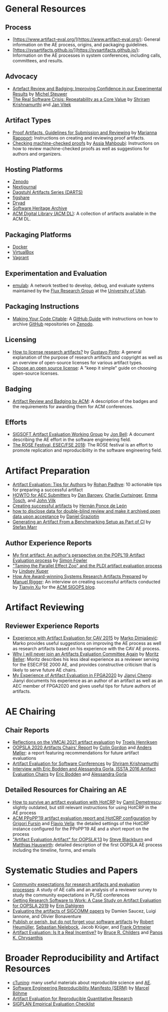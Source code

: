 # General Resources

## Process

* [https://www.artifact-eval.org/](https://www.artifact-eval.org/): General information on the AE process, origins, and packaging guidelines.
* [https://sysartifacts.github.io/](https://sysartifacts.github.io/): Information on the AE processes in system conferences, including calls, committees, and results.

## Advocacy
* [Artefact Review and Badging: Improving Confidence in our Experimental Results](https://acm-fca.org/2018/11/14/artefactreview/) by [Michel Steuwer](https://michel.steuwer.info/)
* [The Real Software Crisis: Repeatability as a Core Value](https://dl.acm.org/doi/10.1145/2658987) by [Shriram Krishnamurthi](https://cs.brown.edu/~sk/) and [Jan Vitek](http://janvitek.org/)

## Artifact Types

* [Proof Artifacts. Guidelines for Submission and Reviewing](https://proofartifacts.github.io/guidelines/) by [Marianna Rapoport](https://mrapoport.com/): Instructions on creating and reviewing proof artifacts.
* [Checking machine-checked proofs](https://project.inria.fr/coqexchange/checking-machine-checked-proofs/) by [Assia Mahboubi](http://people.rennes.inria.fr/Assia.Mahboubi/): Instructions on how to review machine-checked proofs as well as suggestions for authors and organizers.

## Hosting Platforms

* [Zenodo](https://zenodo.org/)
* [Nextjournal](https://nextjournal.com/)
* [Dagstuhl Artifacts Series (DARTS)](https://www.dagstuhl.de/publikationen/darts/)
* [figshare](https://figshare.com/)
* [Dryad](https://datadryad.org/stash)
* [Software Heritage Archive](https://archive.softwareheritage.org/)
* [ACM Digital Library (ACM DL)](https://dl.acm.org/artifacts/software): A collection of artifacts available in the ACM DL.


## Packaging Platforms

* [Docker](https://www.docker.com/)
* [VirtualBox](https://www.virtualbox.org/)
* [Vagrant](https://www.vagrantup.com/)

## Experimentation and Evaluation

* [emulab](https://www.emulab.net/): A network testbed to develop, debug, and evaluate systems maintained by the [Flux Research Group](http://www.flux.utah.edu/) at the [University of Utah](https://www.utah.edu/).

## Packaging Instructions

* [Making Your Code Citable](https://guides.github.com/activities/citable-code/): A [GitHub Guide](https://guides.github.com/) with instructions on how to archive [GitHub](https://github.com/) repositories on [Zenodo](https://zenodo.org/).

## Licensing
* [How to license research artifacts?](https://gustavopinto.medium.com/how-to-license-research-artifacts-2ebec048fc87) by [Gustavo Pinto](https://gustavopinto.org/): A general explanation of the purpose of research artifacts and copyright as well as an overview of open-source licenses for various artifact types.
* [Choose an open source license](https://choosealicense.com/): A "keep it simple" guide on choosing open-source licenses.

## Badging

* [Artifact Review and Badging by ACM](https://www.acm.org/publications/policies/artifact-review-and-badging-current): A description of the badges and the requirements for awarding them for ACM conferences.

## Efforts

* [SIGSOFT Artifact Evaluation Working Group](https://github.com/acmsigsoft/artifact-evaluation) by [Jon Bell](https://www.jonbell.net/): A document describing the AE effort in the software engineering field.
* [The ROSE Festival, ESEC/FSE 2018](https://github.com/researchart/rose-fse18/blob/master/cfp.md): The ROSE festival is an effort to promote replication and reproducibility in the software engineering field.

# Artifact Preparation

* [Artifact Evaluation: Tips for Authors](https://blog.padhye.org/Artifact-Evaluation-Tips-for-Authors/) by [Rohan Padhye](https://rohan.padhye.org/): 10 actionable tips for preparing a successful artifact
* [HOWTO for AEC Submitters](https://docs.google.com/document/d/1pqzPtLVIvwLwJsZwCb2r7yzWMaifudHe1Xvn42T4CcA/edit) by [Dan Barowy](http://www.cs.williams.edu/~dbarowy/), [Charlie Curtsinger](https://curtsinger.cs.grinnell.edu/), [Emma Tosch](https://blog.emmatosch.com/bio.html), and [John Vilk](https://jvilk.com/)
* [Creating successful artifacts](https://hernanponcedeleon.github.io/articles/artifacts.html) by [Hernán Ponce de León](https://hernanponcedeleon.github.io/)
* [how to disclose data for double-blind review and make it archived open data upon acceptance](https://ineed.coffee/post/how-to-disclose-data-for-double-blind-review-and-make-it-archived-open-data-upon-acceptance.html) by [Daniel Graziotin](https://ineed.coffee/)
* [Generating an Artifact From a Benchmarking Setup as Part of CI](https://www.stefan-marr.de/2019/05/artifacts-from-ci/) by [Stefan Marr](https://www.stefan-marr.de/)

## Author Experience Reports
* [My first artifact: An author's perspective on the POPL'19 Artifact Evaluation process](http://www.simonjf.com/2018/12/14/popl19-aec.html) by [Simon Fowler](http://www.simonjf.com/)
* ["Taming the Parallel Effect Zoo" and the PLDI artifact evaluation process](http://composition.al/blog/2014/03/31/taming-the-parallel-effect-zoo-and-the-pldi-artifact-evaluation-process/) by [Lindsey Kuper](https://users.soe.ucsc.edu/~lkuper/) 
* [How Are Award-winning Systems Research Artifacts Prepared](https://www.sigops.org/2021/how-are-award-winning-systems-research-artifacts-prepared-part-1/) by [Manuel Rigger](https://www.manuelrigger.at/): An interview on creating successful artifacts conducted by [Tianyin Xu](https://tianyin.github.io/) for the [ACM SIGOPS blog](https://www.sigops.org/blog/).

# Artifact Reviewing

## Reviewer Experience Reports

* [Experience with Artifact Evaluation for CAV 2015](https://dimjasevic.net/marko/2015/05/23/experience-with-artifact-evaluation/index.html) by [Marko Dimjašević](https://dimjasevic.net/marko/): Marko provides useful suggestions on improving the AE process as well as research artifacts based on his experience with the CAV AE process.
* [Why I will never join an Artifacts Evaluation Committee Again](https://inventitech.com/blog/why-i-will-never-review-artifacts-again/) by [Moritz Beller](https://inventitech.com/): Moritz describes his less ideal experience as a reviewer serving for the ESEC/FSE 2000 AE, and provides constructive criticism that is likely to serve future AE chairs.
* [My Experience of Artifact Evaluation in FPGA2020](https://j7cheng.wordpress.com/2020/07/08/my-experience-of-artifacts-evaluation-in-fpga2020/) by [Jianyi Cheng](https://j7cheng.wordpress.com/): Jianyi documents his experience as an author of an artifact as well as an AEC member of FPGA2020 and gives useful tips for future authors of artifacts.

# AE Chairing

## Chair Reports

* [Reflections on the VMCAI 2021 artifact evaluation](https://sigkill.dk/blog/2020-12-21-vmcai-artifact-evaluation.html) by [Troels Henriksen](https://sigkill.dk/)
* [OOPSLA 2020 Artifacts Chairs' Report](https://2020.splashcon.org/track/splash-2020-Artifacts#Chairs-Report) by [Colin Gordon](https://www.cs.drexel.edu/~csgordon/) and [Anders Møller](https://www.cs.au.dk/~amoeller/): a report featuring recommendations for future artifact evaluations
* [Artifact Evaluation for Software Conferences](https://cs.brown.edu/~sk/Memos/Conference-Artifact-Evaluation/esec-fse-2011.html) by [Shriram Krishnamurthi](https://cs.brown.edu/~sk/)
* [Interview with Eric Bodden and Alessandra Gorla, ISSTA 2016 Artifact Evaluation Chairs](https://issta2016.cispa.saarland/interview-with-eric-bodden-and-alessandra-gorla-issta-2016-artifact-evaluation-chairs/) by [Eric Bodden](https://www.bodden.de/) and [Alessandra Gorla](https://software.imdea.org/~alessandra.gorla/)

## Detailed Resources for Chairing an AE

* [How to survive an artifact evaluation with HotCRP](https://docs.google.com/document/d/1_Fq4mq5VJs-sMnBs39rTCEDWktb_qhcSeL3d9Kr4cD0/edit) by [Camil Demetrescu](http://www.dis.uniroma1.it/demetres/): slightly outdated, but still relevant instructions for using HotCRP in the AE process
* [ACM PPoPP’19 artifact evaluation report and HotCRP configuration](https://www.linkedin.com/pulse/acm-ppopp19-artifact-evaluation-report-hotcrp-grigori-fursin/) by [Grigori Fursin](http://fursin.net/research.html) and [Flavio Vella](https://www.unibz.it/en/faculties/computer-science/academic-staff/person/39806-flavio-vella): the detailed settings of the HotCRP instance configured for the PPoPP’19 AE and a short report on the process
* ["Artifact Evaluation Artifact" for OOPSLA'13](http://evaluate.inf.usi.ch/artifacts/aea) by [Steve Blackburn](https://users.cecs.anu.edu.au/~steveb/) and [Matthias Hauswirth](https://www.inf.usi.ch/faculty/hauswirth/): detailed description of the first OOPSLA AE process including the timeline, forms, and emails


# Systematic Studies and Papers

* [Community expectations for research artifacts and evaluation processes](https://dl.acm.org/doi/10.1145/3368089.3409767): A study of AE calls and an analysis of a reviewer survey to study the community expectations in PL/SE conferences
* [Getting Research Software to Work: A Case Study on Artifact Evaluation for OOPSLA 2019](http://lisanqd.com/wp-content/uploads/2019/11/accpub-OOPSLA2019-licensed.pdf) by [Erin Dahlgren](https://edahlgren.github.io/accpub/)
* [Evaluating the artifacts of SIGCOMM papers](https://dl.acm.org/doi/10.1145/3336937.3336944) by Damien Saucez, Luigi Iannone, and Olivier Bonaventure
* [Publish or perish, but do not forget your software artifacts](https://link.springer.com/article/10.1007/s10664-020-09851-6) by [Robert Heumüller](https://cse.cs.ovgu.de/cse/members/robert-heumueller/), [Sebastian Nielebock](https://cse.cs.ovgu.de/cse/members/sebastian-nielebock/), Jacob Krüger, and [Frank Ortmeier](https://cse.cs.ovgu.de/cse/members/frank-ortmeier/)
* [Artifact Evaluation: Is It a Real Incentive?](https://ieeexplore.ieee.org/document/8109184) by [Bruce R. Childers](https://people.cs.pitt.edu/~childers/) and [Panos K. Chrysanthis](https://panos.cs.pitt.edu/)

# Broader Reproducibility and Artifact Resources

* [cTuning](https://ctuning.org/ae/): many useful materials about reproducible science and [AE](https://ctuning.org/ae/).
* [Software Engineering Reproducibility Manifesto (SERM)](https://mboehme.github.io/manifesto) by [Marcel Böhme](https://mboehme.github.io/)
* [Artifact Evaluation for Reproducible Quantitative Research](https://www.sigarch.org/artifact-evaluation-for-reproducible-quantitative-research/)
* [SIGPLAN Empirical Evaluation Checklist](http://www.sigplan.org/Resources/EmpiricalEvaluation/)
